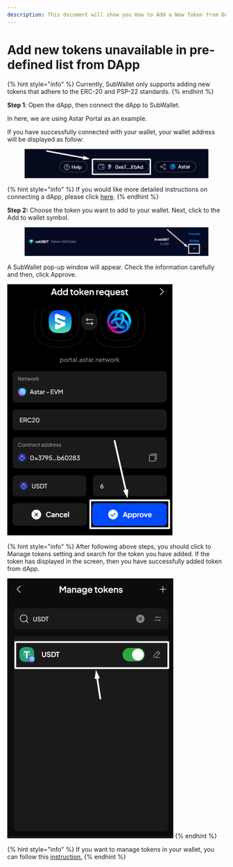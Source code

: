```yaml
---
description: This document will show you How to Add a New Token from DApp.
---
```


# Add new tokens unavailable in pre-defined list from DApp

{% hint style="info" %}
Currently, SubWallet only supports adding new tokens that adhere to the ERC-20 and PSP-22 standards.
{% endhint %}

**Step 1**: Open the dApp, then connect the dApp to SubWallet.

In here, we are using Astar Portal as an example.

If you have successfully connected with your wallet, your wallet address will be displayed as follow:

<figure><img src="../../.gitbook/assets/image (147) (1).png" alt=""><figcaption></figcaption></figure>

{% hint style="info" %}
If you would like more detailed instructions on connecting a dApp, please click [here](./).
{% endhint %}

**Step 2:** Choose the token you want to add to your wallet. Next, click to the Add to wallet symbol.

<figure><img src="../../.gitbook/assets/image (145) (1).png" alt=""><figcaption></figcaption></figure>

A SubWallet pop-up window will appear. Check the information carefully and then, click Approve.

![](<../../.gitbook/assets/image (146) (1).png>)

{% hint style="info" %}
After following above steps, you should click to Manage tokens setting and search for the token you have added. If the token has displayed in the screen, then you have successfully added token from dApp.&#x20;

![](<../../.gitbook/assets/image (48) (1).png>)
{% endhint %}

{% hint style="info" %}
If you want to manage tokens in your wallet, you can follow this [instruction.](../import-and-manage-customized-assets/)
{% endhint %}
